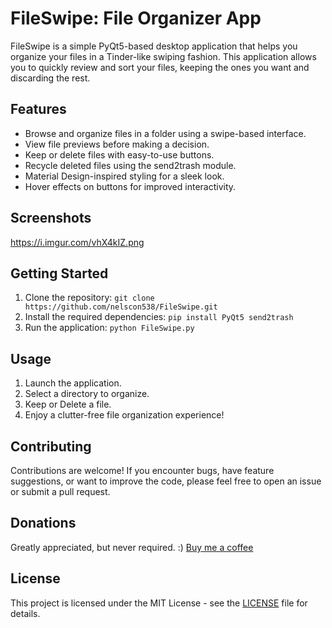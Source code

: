 # FileSwipe: File Organizer App

FileSwipe is a simple PyQt5-based desktop application that helps you organize your files in a Tinder-like swiping fashion. This application allows you to quickly review and sort your files, keeping the ones you want and discarding the rest.

## Features

- Browse and organize files in a folder using a swipe-based interface.
- View file previews before making a decision.
- Keep or delete files with easy-to-use buttons.
- Recycle deleted files using the send2trash module.
- Material Design-inspired styling for a sleek look.
- Hover effects on buttons for improved interactivity.

## Screenshots
https://i.imgur.com/vhX4kIZ.png
## Getting Started

1. Clone the repository: `git clone https://github.com/nelscon538/FileSwipe.git`
2. Install the required dependencies: `pip install PyQt5 send2trash`
3. Run the application: `python FileSwipe.py`

## Usage

1. Launch the application.
2. Select a directory to organize.
3. Keep or Delete a file.
4. Enjoy a clutter-free file organization experience!

## Contributing

Contributions are welcome! If you encounter bugs, have feature suggestions, or want to improve the code, please feel free to open an issue or submit a pull request.

## Donations
Greatly appreciated, but never required. :)
[Buy me a coffee](https://www.buymeacoffee.com/nels5)

## License

This project is licensed under the MIT License - see the [LICENSE](LICENSE) file for details.

